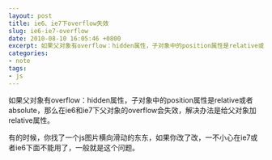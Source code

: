 ```yaml
---
layout: post
title: ie6、ie7下overflow失效
slug: ie6-ie7-overflow
date: 2010-08-10 16:05:46 +0800
excerpt: 如果父对象有overflow：hidden属性，子对象中的position属性是relative或者absolute，那么在ie6和ie7下父对象的overflow会失效，解决办法是给父对象加relative属性。
categories:
- note
tags:
- js
---
```


如果父对象有overflow：hidden属性，子对象中的position属性是relative或者absolute，那么在ie6和ie7下父对象的overflow会失效，解决办法是给父对象加relative属性。

有的时候，你找了一个js图片横向滑动的东东，如果你改了改，一不小心在ie7或者ie6下面不能用了，一般就是这个问题。
